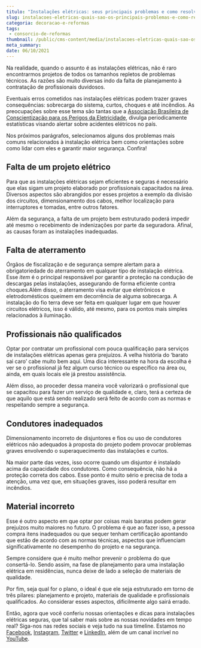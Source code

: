 ```yaml
---
titulo: "Instalações elétricas: seus principais problemas e como resolvê-los?"
slug: instalacoes-eletricas-quais-sao-os-principais-problemas-e-como-resolve-los
categoria: decoracao-e-reformas
tags:
 - consorcio-de-reformas
thumbnail: /public/cms-content/media/instalacoes-eletricas-quais-sao-os-principais-problemas-e-como-resolve-los.jpeg
meta_summary: 
date: 06/10/2021
---
```

Na realidade, quando o assunto é as instalações elétricas, não é raro encontrarmos projetos de todos os tamanhos repletos de problemas técnicos. As razões são muito diversas indo da falta de planejamento à contratação de profissionais duvidosos.

Eventuais erros cometidos nas instalações elétricas podem trazer graves consequências: sobrecarga do sistema, curtos, choques e até incêndios. As preocupações sobre esse tema são tantas que a [Associação Brasileira de Conscientização para os Perigos da Eletricidade](http://abracopel.org/estatisticas/), divulga periodicamente estatísticas visando alertar sobre acidentes elétricos no país.

Nos próximos parágrafos, selecionamos alguns dos problemas mais comuns relacionados à instalação elétrica bem como orientações sobre como lidar com eles e garantir maior segurança. Confira!

Falta de um projeto elétrico
----------------------------

Para que as instalações elétricas sejam eficientes e seguras é necessário que elas sigam um projeto elaborado por profissionais capacitados na área. Diversos aspectos são abrangidos por esses projetos a exemplo da divisão dos circuitos, dimensionamento dos cabos, melhor localização para interruptores e tomadas, entre outros fatores.

Além da segurança, a falta de um projeto bem estruturado poderá impedir até mesmo o recebimento de indenizações por parte da seguradora. Afinal, as causas foram as instalações inadequadas.

Falta de aterramento
--------------------

Órgãos de fiscalização e de segurança sempre alertam para a obrigatoriedade do aterramento em qualquer tipo de instalação elétrica. Esse *item* é o principal responsável por garantir a proteção na condução de descargas pelas instalações, assegurando de forma eficiente contra choques.Além disso, o aterramento visa evitar que eletrônicos e eletrodomésticos queimem em decorrência de alguma sobrecarga. A instalação do fio terra deve ser feita em qualquer lugar em que houver circuitos elétricos, isso é válido, até mesmo, para os pontos mais simples relacionados à iluminação.

Profissionais não qualificados
------------------------------

Optar por contratar um profissional com pouca qualificação para serviços de instalações elétricas apenas gera prejuízos. A velha história do ‘barato sai caro’ cabe muito bem aqui. Uma dica interessante na hora da escolha é ver se o profissional já fez algum curso técnico ou específico na área ou, ainda, em quais locais ele já prestou assistência.

Além disso, ao proceder dessa maneira você valorizará o profissional que se capacitou para fazer um serviço de qualidade e, claro, terá a certeza de que aquilo que está sendo realizado será feito de acordo com as normas e respeitando sempre a segurança.

Condutores inadequados
----------------------

Dimensionamento incorreto de disjuntores e fios ou uso de condutores elétricos não adequados à proposta do projeto podem provocar problemas graves envolvendo o superaquecimento das instalações e curtos.

Na maior parte das vezes, isso ocorre quando um disjuntor é instalado acima da capacidade dos condutores. Como consequência, não há a proteção correta dos cabos. Esse ponto é muito sério e precisa de toda a atenção, uma vez que, em situações graves, isso poderá resultar em incêndios.

Material incorreto
------------------

Esse é outro aspecto em que optar por coisas mais baratas podem gerar prejuízos muito maiores no futuro. O problema é que ao fazer isso, a pessoa compra itens inadequados ou que sequer tenham certificação apontando que estão de acordo com as normas técnicas, aspectos que influenciam significativamente no desempenho do projeto e na segurança.

Sempre considere que é muito melhor prevenir o problema do que consertá-lo. Sendo assim, na fase de planejamento para uma instalação elétrica em residências, nunca deixe de lado a seleção de materiais de qualidade.

Por fim, seja qual for o plano, o ideal é que ele seja estruturado em torno de três pilares: planejamento e projeto, materiais de qualidade e profissionais qualificados. Ao considerar esses aspectos, dificilmente algo sairá errado.

Então, agora que você conferiu nossas orientações e dicas para instalações elétricas seguras, que tal saber mais sobre as nossas novidades em tempo real? Siga-nos nas redes sociais e veja tudo na sua timeline. Estamos no [Facebook](https://www.facebook.com/embracon/), [Instagram](https://www.instagram.com/embraconoficial/), [Twitter](https://twitter.com/embracon) e [LinkedIn](https://www.linkedin.com/company/1018875/), além de um canal incrível no [YouTube](https://www.youtube.com/channel/UCL-Y0mv9zc73Iek48NLUBzQ).

‍

